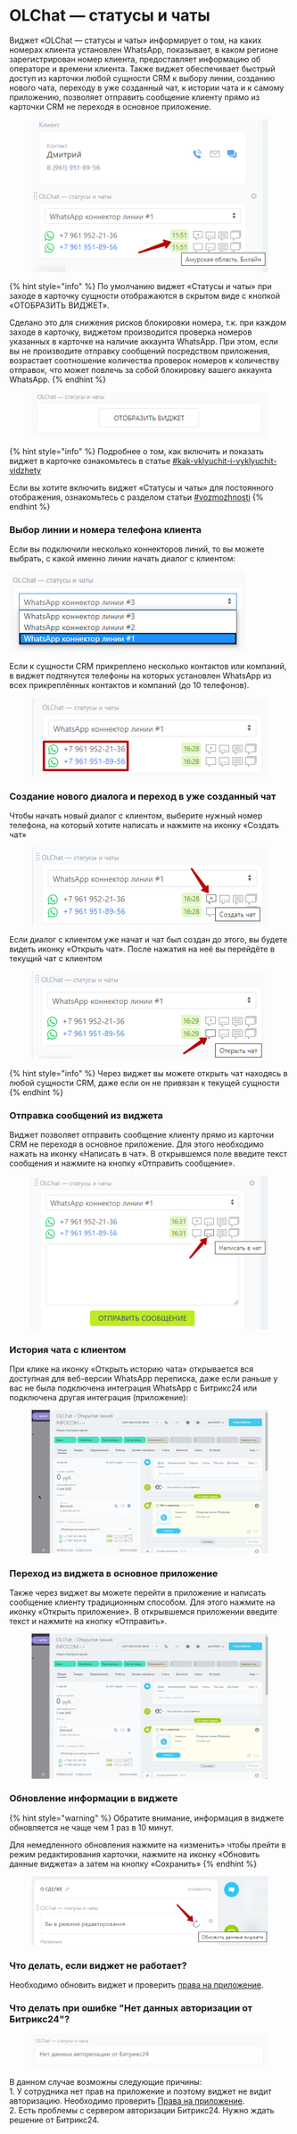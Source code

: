 # OLChat — статусы и чаты

Виджет «OLChat — статусы и чаты» информирует о том, на каких номерах клиента установлен WhatsApp, показывает, в каком регионе зарегистрирован номер клиента, предоставляет информацию об операторе и времени клиента. Также виджет обеспечивает быстрый доступ из карточки любой сущности CRM к выбору линии, созданию нового чата, переходу в уже созданный чат, к истории чата и к самому приложению, позволяет отправить сообщение клиенту прямо из карточки CRM не переходя в основное приложение.

<figure><img src="../../.gitbook/assets/image (197).png" alt=""><figcaption></figcaption></figure>

{% hint style="info" %}
По умолчанию виджет «Статусы и чаты» при заходе в карточку сущности отображаются в скрытом виде с кнопкой «ОТОБРАЗИТЬ ВИДЖЕТ».

Сделано это для снижения рисков блокировки номера, т.к. при каждом заходе в карточку, виджетом производится проверка номеров указанных в карточке на наличие аккаунта WhatsApp. При этом, если вы не производите отправку сообщений посредством приложения, возрастает соотношение количества проверок номеров к количеству отправок, что может повлечь за собой блокировку вашего аккаунта WhatsApp.
{% endhint %}

<figure><img src="../../.gitbook/assets/image (28).png" alt=""><figcaption></figcaption></figure>

{% hint style="info" %}
Подробнее о том, как включить и показать виджет в карточке ознакомьтесь в статье [#kak-vklyuchit-i-vyklyuchit-vidzhety](./#kak-vklyuchit-i-vyklyuchit-vidzhety "mention")

Если вы хотите включить виджет «Статусы и чаты» для постоянного отображения, ознакомьтесь с разделом статьи [#vozmozhnosti](../../ustanovka-i-nastroika/interfeisy-prilozheniya/opisanie-nastroek-prilozheniya.md#vozmozhnosti "mention")
{% endhint %}

### Выбор линии и номера телефона клиента

Если вы подключили несколько коннекторов линий, то вы можете выбрать, с какой именно линии начать диалог с клиентом:

![](../../.gitbook/assets/03.png)

Если к сущности CRM прикреплено несколько контактов или компаний, в виджет подтянутся телефоны на которых установлен WhatsApp из всех прикреплённых контактов и компаний (до 10 телефонов).

<figure><img src="../../.gitbook/assets/image (321).png" alt=""><figcaption></figcaption></figure>

### Создание нового диалога и переход в уже созданный чат

Чтобы начать новый диалог с клиентом, выберите нужный номер телефона, на который хотите написать и нажмите на иконку «Создать чат»

<figure><img src="../../.gitbook/assets/image (330).png" alt=""><figcaption></figcaption></figure>

Если диалог с клиентом уже начат и чат был создан до этого, вы будете видеть иконку «Открыть чат». После нажатия на неё вы перейдёте в текущий чат с клиентом

<figure><img src="../../.gitbook/assets/image (334).png" alt=""><figcaption></figcaption></figure>

{% hint style="info" %}
Через виджет вы можете открыть чат находясь в любой сущности CRM, даже если он не привязан к текущей сущности
{% endhint %}

### Отправка сообщений из виджета

Виджет позволяет отправить сообщение клиенту прямо из карточки CRM не переходя в основное приложение. Для этого необходимо нажать на иконку «Написать в чат». В открывшемся поле введите текст сообщения и нажмите на кнопку «Отправить сообщение».

<figure><img src="../../.gitbook/assets/image (335).png" alt=""><figcaption></figcaption></figure>

### История чата с клиентом

При клике на иконку «Открыть историю чата» открывается вся доступная для веб-версии WhatsApp переписка, даже если раньше у вас не была подключена интеграция WhatsApp с Битрикс24 или подключена другая интеграция (приложение):

<figure><img src="../../.gitbook/assets/Виджет в crm 10.10.23.gif" alt=""><figcaption></figcaption></figure>

### Переход из виджета в основное приложение

Также через виджет вы можете перейти в приложение и написать сообщение клиенту традиционным способом. Для этого нажмите на иконку «Открыть приложение». В открывшемся приложении введите текст и нажмите на кнопку «Отправить».

<figure><img src="../../.gitbook/assets/Отправка из виджета 10.10.23.gif" alt=""><figcaption></figcaption></figure>

### Обновление информации в виджете

{% hint style="warning" %}
Обратите внимание, информация в виджете обновляется не чаще чем 1 раз в 10 минут.

Для немедленного обновления нажмите на «изменить» чтобы прейти в режим редактирования карточки, нажмите на иконку «Обновить данные виджета» а затем на кнопку «Сохранить»
{% endhint %}

<figure><img src="../../.gitbook/assets/image (774).png" alt=""><figcaption></figcaption></figure>

### Что делать, если виджет не работает?

Необходимо обновить виджет и проверить [права на приложение](https://docs.olchat.io/ustanovka-i-nastroika/nastroika-prav-dlya-raboty-s-prilozheniem-olchat#prava-na-prilozhenie).

### Что делать при ошибке "Нет данных авторизации от Битрикс24"?&#x20;

<figure><img src="../../.gitbook/assets/image (1104).png" alt=""><figcaption></figcaption></figure>

В данном случае возможны следующие причины:\
1\. У сотрудника нет прав на приложение и поэтому виджет не видит авторизацию. Необходимо проверить [Права на приложение](../../ustanovka-i-nastroika/nastroika-prav-dlya-raboty-s-prilozheniem-olchat.md).\
2\. Есть проблемы с сервером авторизации Битрикс24. Нужно ждать решение от Битрикс24.&#x20;
